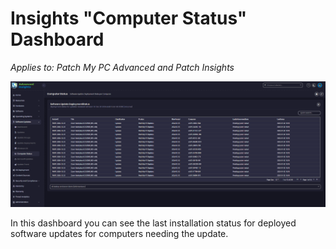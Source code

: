 # Insights "Computer Status" Dashboard

_Applies to: Patch My PC Advanced and Patch Insights_

![](/_images/image-(309).png "")

In this dashboard you can see the last installation status for deployed software updates for computers needing the update.
